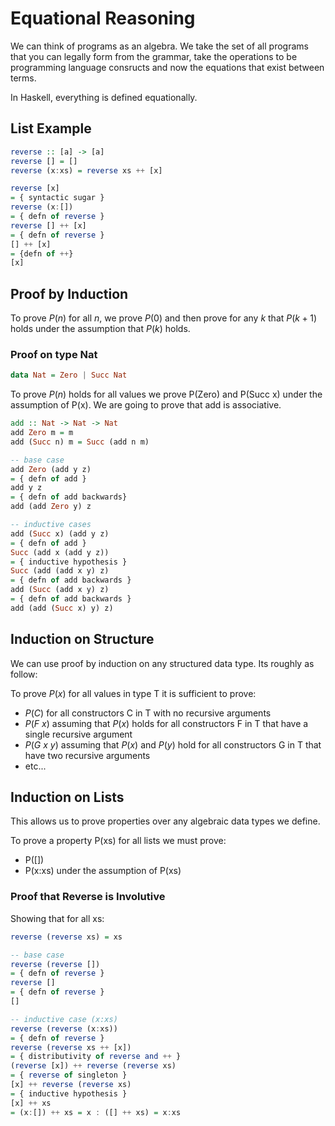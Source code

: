 # Equational Reasoning

We can think of programs as an algebra. We take the set of all programs that you can legally form from the grammar, take the operations to be programming language consructs and now the equations that exist between terms.

In Haskell, everything is defined equationally.

## List Example

``` haskell
reverse :: [a] -> [a]
reverse [] = []
reverse (x:xs) = reverse xs ++ [x]

reverse [x]
= { syntactic sugar }
reverse (x:[])
= { defn of reverse }
reverse [] ++ [x]
= { defn of reverse }
[] ++ [x]
= {defn of ++}
[x]
```

## Proof by Induction

To prove $P(n)$ for all $n$, we prove $P(0)$ and then prove for any $k$ that $P(k+1)$ holds under the assumption that $P(k)$ holds.

### Proof on type Nat

```haskell
data Nat = Zero | Succ Nat
```

To prove $P(n)$ holds for all values we prove P(Zero) and P(Succ x) under the assumption of P(x).
We are going to prove that add is associative.

``` haskell
add :: Nat -> Nat -> Nat
add Zero m = m
add (Succ n) m = Succ (add n m)

-- base case
add Zero (add y z)
= { defn of add }
add y z
= { defn of add backwards}
add (add Zero y) z

-- inductive cases
add (Succ x) (add y z)
= { defn of add }
Succ (add x (add y z))
= { inductive hypothesis }
Succ (add (add x y) z)
= { defn of add backwards }
add (Succ (add x y) z)
= { defn of add backwards }
add (add (Succ x) y) z)
```

## Induction on Structure

We can use proof by induction on any structured data type.
Its roughly as follow:

To prove $P(x)$ for all values in type T it is sufficient to prove:

* $P(C)$ for all constructors C in T with no recursive arguments
* $P(F \text{ } x)$ assuming that $P(x)$ holds for all constructors F in T that have a single recursive argument
* $P(G\text{ }x\text{ }y)$ assuming that $P(x)$ and $P(y)$ hold for all constructors G in T that have two recursive arguments
* etc...

## Induction on Lists

This allows us to prove properties over any algebraic data types we define.

To prove a property P(xs) for all lists we must prove:

* P([])
* P(x:xs) under the assumption of P(xs)

### Proof that Reverse is Involutive

Showing that for all xs:

``` haskell
reverse (reverse xs) = xs

-- base case
reverse (reverse [])
= { defn of reverse }
reverse []
= { defn of reverse }
[]

-- inductive case (x:xs)
reverse (reverse (x:xs))
= { defn of reverse }
reverse (reverse xs ++ [x])
= { distributivity of reverse and ++ }
(reverse [x]) ++ reverse (reverse xs)
= { reverse of singleton }
[x] ++ reverse (reverse xs)
= { inductive hypothesis }
[x] ++ xs
= (x:[]) ++ xs = x : ([] ++ xs) = x:xs
```